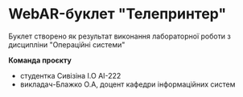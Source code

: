 # WebAR-буклет "Телепринтер"
Буклет створено як результат виконання лабораторної роботи з дисципліни "Операційні системи"

**Команда проєкту**
- студентка Сивізіна І.О АІ-222
- викладач-Блажко О.А, доцент кафедри інформаційних систем
